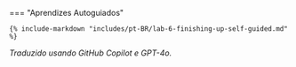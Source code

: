 <!-- === "Workshop @Build"

    {% include-markdown "includes/pt-BR/lab-6-finishing-up-event.md" %} -->

=== "Aprendizes Autoguiados"

    {% include-markdown "includes/pt-BR/lab-6-finishing-up-self-guided.md" %}

*Traduzido usando GitHub Copilot e GPT-4o.*
